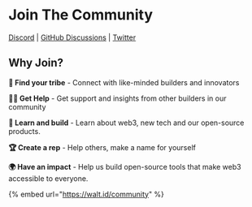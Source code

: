 # Join The Community

[Discord](https://discord.com/invite/zUnxncExF5) | [GitHub Discussions](https://github.com/walt-id/.github/discussions) | [Twitter](https://mobile.twitter.com/walt\_id)

## Why Join?



**👥  Find your tribe** - Connect with like-minded builders and innovators

**💁🏾 Get Help** - Get support and insights from other builders in our community

**🧠 Learn and build** - Learn about web3, new tech and our open-source products.

**🏆 Create a rep** - Help others, make a name for yourself

**🌍 Have an impact** - Help us build open-source tools that make web3 accessible to everyone.



{% embed url="https://walt.id/community" %}
